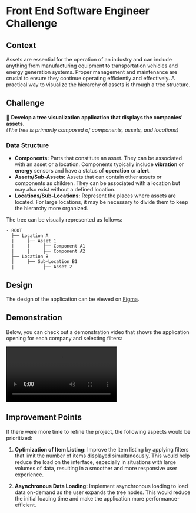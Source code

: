 # Front End Software Engineer Challenge

## Context

Assets are essential for the operation of an industry and can include anything from manufacturing equipment to transportation vehicles and energy generation systems. Proper management and maintenance are crucial to ensure they continue operating efficiently and effectively. A practical way to visualize the hierarchy of assets is through a tree structure.

## Challenge

📌 **Develop a tree visualization application that displays the companies' assets.**  
_(The tree is primarily composed of components, assets, and locations)_

### Data Structure

- **Components:** Parts that constitute an asset. They can be associated with an asset or a location. Components typically include **vibration** or **energy** sensors and have a status of **operation** or **alert**.
- **Assets/Sub-Assets:** Assets that can contain other assets or components as children. They can be associated with a location but may also exist without a defined location.
- **Locations/Sub-Locations:** Represent the places where assets are located. For large locations, it may be necessary to divide them to keep the hierarchy more organized.

The tree can be visually represented as follows:

```
- ROOT
  ├── Location A
  |     ├── Asset 1
  |     |     ├── Component A1
  |     |     ├── Component A2
  ├── Location B
  |     ├── Sub-Location B1
  |           ├── Asset 2
```

## Design

The design of the application can be viewed on [Figma](https://www.figma.com/file/F52Yv8RmGoGOYcV9CiuIZ1/%5BCareers%5D-Frontend-Challenge-v2?type=design&node-id=0-1&mode=design&t=r3n2A4W0ZFUwVjAs-0).

## Demonstration

Below, you can check out a demonstration video that shows the application opening for each company and selecting filters:

<video controls>
  <source src="public/demonstrating.mp4" type="video/mp4">
</video>

## Improvement Points

If there were more time to refine the project, the following aspects would be prioritized:

1. **Optimization of Item Listing:** Improve the item listing by applying filters that limit the number of items displayed simultaneously. This would help reduce the load on the interface, especially in situations with large volumes of data, resulting in a smoother and more responsive user experience.

2. **Asynchronous Data Loading:** Implement asynchronous loading to load data on-demand as the user expands the tree nodes. This would reduce the initial loading time and make the application more performance-efficient.
